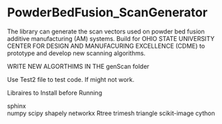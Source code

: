 # PowderBedFusion_ScanGenerator
The library can generate the scan vectors used on powder bed fusion additive manufacturing (AM) systems. Build for OHIO STATE UNIVERSITY CENTER FOR DESIGN AND MANUFACURING EXCELLENCE (CDME) to prototype and develop new scanning algorithms.

WRITE NEW ALGORTHIMS IN THE genScan folder

Use Test2 file to test code. If might not work.

Libraires to Install before Running

sphinx  
numpy
scipy
shapely
networkx
Rtree
trimesh
triangle
scikit-image
cython

